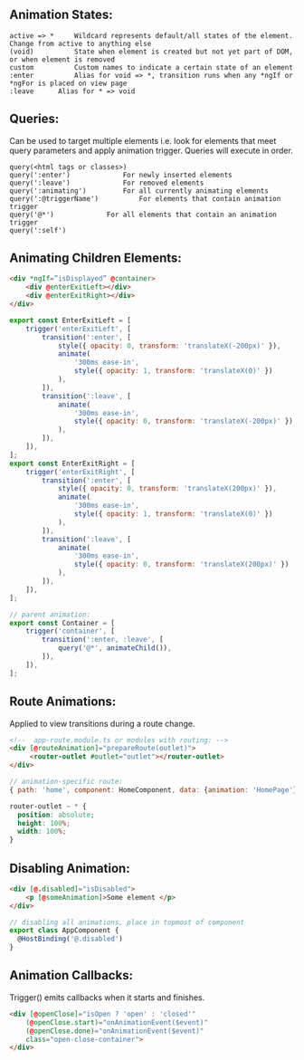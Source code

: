 ## Animation States:
```
active => *   	Wildcard represents default/all states of the element. Change from active to anything else
(void)        	State when element is created but not yet part of DOM, or when element is removed
custom        	Custom names to indicate a certain state of an element
:enter        	Alias for void => *, transition runs when any *ngIf or *ngFor is placed on view page
:leave		Alias for * => void
```
## Queries:
Can be used to target multiple elements i.e. look for elements that meet query parameters and apply animation trigger. Queries will execute in order.
```
query(<html tags or classes>)
query(':enter')				For newly inserted elements
query(':leave')				For removed elements
query(':animating')			For all currently animating elements
query(':@triggerName')			For elements that contain animation trigger
query('@*')				For all elements that contain an animation trigger 
query(':self')
```

## Animating Children Elements:
```html
<div *ngIf=”isDisplayed” @container>
	<div @enterExitLeft></div>
	<div @enterExitRight></div>
</div>
```
```javascript
export const EnterExitLeft = [
    trigger('enterExitLeft', [
        transition(':enter', [
            style({ opacity: 0, transform: 'translateX(-200px)' }),
            animate(
                '300ms ease-in',
                style({ opacity: 1, transform: 'translateX(0)' })
            ),
    	]),
	    transition(':leave', [
            animate(
                '300ms ease-in',
                style({ opacity: 0, transform: 'translateX(-200px)' })
            ),
	    ]),
    ]),
];
export const EnterExitRight = [
    trigger('enterExitRight', [
        transition(':enter', [
            style({ opacity: 0, transform: 'translateX(200px)' }),
            animate(
                '300ms ease-in',
                style({ opacity: 1, transform: 'translateX(0)' })
            ),
        ]),
        transition(':leave', [
            animate(
                '300ms ease-in',
                style({ opacity: 0, transform: 'translateX(200px)' })
	        ),
        ]),
	]),
];

// parent animation:
export const Container = [
	trigger('container', [
		transition(':enter, :leave', [
			query('@*', animateChild()),  
		]),
	]),
];
```

## Route Animations:
Applied to view transitions during a route change.
```html
<!--  app-route.module.ts or modules with routing: -->
<div [@routeAnimation]="prepareRoute(outlet)">
     <router-outlet #outlet="outlet"></router-outlet>
</div>
```
```javascript
// animation-specific route:
{ path: 'home', component: HomeComponent, data: {animation: 'HomePage'} }
```
```css
router-outlet ~ * {
  position: absolute;
  height: 100%;
  width: 100%;
}
```

## Disabling Animation:
```html
<div [@.disabled]="isDisabled">
	<p [@someAnimation]>Some element </p>
</div>
```
```javascript
// disabling all animations, place in topmost of component
export class AppComponent {
  @HostBinding('@.disabled')
}
```

## Animation Callbacks:
Trigger() emits callbacks when it starts and finishes.
```html
<div [@openClose]="isOpen ? 'open' : 'closed'"
    (@openClose.start)="onAnimationEvent($event)"
    (@openClose.done)="onAnimationEvent($event)"
    class="open-close-container">
</div>
```

